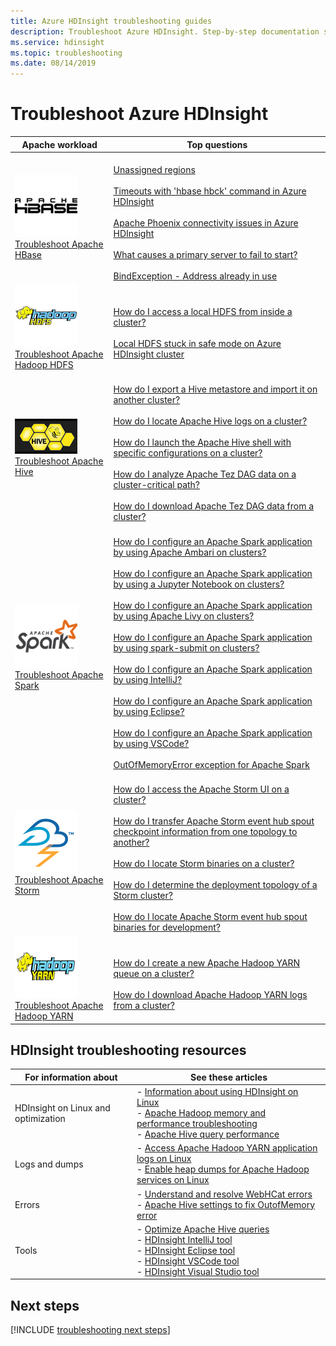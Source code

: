 ```yaml
---
title: Azure HDInsight troubleshooting guides
description: Troubleshoot Azure HDInsight. Step-by-step documentation shows you how to use HDInsight to solve common problems with Apache Hive, Apache Spark, Apache YARN, Apache HBase, HDFS, and Apache Storm.
ms.service: hdinsight
ms.topic: troubleshooting
ms.date: 08/14/2019
---
```


# Troubleshoot Azure HDInsight

| Apache workload | Top questions |
|---|---|
|![hdinsight apache HBase icon icon](./media/hdinsight-troubleshoot-guide/hdinsight-apache-hbase.png)<br>[Troubleshoot Apache HBase]()|<br>[Unassigned regions](hbase/hbase-troubleshoot-unassigned-regions.md#scenario-unassigned-regions)<br><br>[Timeouts with 'hbase hbck' command in Azure HDInsight](hbase/hbase-troubleshoot-timeouts-hbase-hbck.md)<br><br>[Apache Phoenix connectivity issues in Azure HDInsight](hbase/hbase-troubleshoot-phoenix-connectivity.md)<br><br>[What causes a primary server to fail to start?](hbase/hbase-troubleshoot-start-fails.md)<br><br>[BindException - Address already in use](hbase/hbase-troubleshoot-bindexception-address-use.md)|
|![hdinsight apache hdfs icon icon](./media/hdinsight-troubleshoot-guide/hdinsight-apache-hdfs.png)<br>[Troubleshoot Apache Hadoop HDFS](hdinsight-troubleshoot-hdfs.md)|<br>[How do I access a local HDFS from inside a cluster?](hdinsight-troubleshoot-hdfs.md#how-do-i-access-local-hdfs-from-inside-a-cluster)<br><br>[Local HDFS stuck in safe mode on Azure HDInsight cluster](hadoop/hdinsight-hdfs-troubleshoot-safe-mode.md)|
|![hdinsight apache Hive icon icon](./media/hdinsight-troubleshoot-guide/hdinsight-apache-hive.png)<br>[Troubleshoot Apache Hive](hdinsight-troubleshoot-hive.md)|<br>[How do I export a Hive metastore and import it on another cluster?](hdinsight-troubleshoot-hive.md#how-do-i-export-a-hive-metastore-and-import-it-on-another-cluster)<br><br>[How do I locate Apache Hive logs on a cluster?](hdinsight-troubleshoot-hive.md#how-do-i-locate-hive-logs-on-a-cluster)<br><br>[How do I launch the Apache Hive shell with specific configurations on a cluster?](hdinsight-troubleshoot-hive.md#how-do-i-launch-the-hive-shell-with-specific-configurations-on-a-cluster)<br><br>[How do I analyze Apache Tez DAG data on a cluster-critical path?](hdinsight-troubleshoot-hive.md#how-do-i-analyze-tez-dag-data-on-a-cluster-critical-path)<br><br>[How do I download Apache Tez DAG data from a cluster?](hdinsight-troubleshoot-hive.md#how-do-i-download-tez-dag-data-from-a-cluster)|
|![hdinsight apache Spark icon icon](./media/hdinsight-troubleshoot-guide/hdinsight-apache-spark.png)<br>[Troubleshoot Apache Spark](./spark/apache-troubleshoot-spark.md)|<br>[How do I configure an Apache Spark application by using Apache Ambari on clusters?](spark/apache-troubleshoot-spark.md#how-do-i-configure-an-apache-spark-application-by-using-apache-ambari-on-clusters)<br><br>[How do I configure an Apache Spark application by using a Jupyter Notebook on clusters?](spark/apache-troubleshoot-spark.md#how-do-i-configure-an-apache-spark-application-by-using-a-jupyter-notebook-on-clusters)<br><br>[How do I configure an Apache Spark application by using Apache Livy on clusters?](spark/apache-troubleshoot-spark.md#how-do-i-configure-an-apache-spark-application-by-using-apache-livy-on-clusters)<br><br>[How do I configure an Apache Spark application by using spark-submit on clusters?](spark/apache-troubleshoot-spark.md#how-do-i-configure-an-apache-spark-application-by-using-spark-submit-on-clusters)<br><br>[How do I configure an Apache Spark application by using IntelliJ?](spark/apache-spark-intellij-tool-plugin.md)<br><br>[How do I configure an Apache Spark application by using Eclipse?](spark/apache-spark-eclipse-tool-plugin.md)<br><br>[How do I configure an Apache Spark application by using VSCode?](hdinsight-for-vscode.md)<br><br>[OutOfMemoryError exception for Apache Spark](spark/apache-spark-troubleshoot-outofmemory.md#scenario-outofmemoryerror-exception-for-apache-spark)|
|![hdinsight apache Storm icon icon](./media/hdinsight-troubleshoot-guide/hdinsight-apache-storm.png)<br>[Troubleshoot Apache Storm](./storm/apache-troubleshoot-storm.md)|<br>[How do I access the Apache Storm UI on a cluster?](storm/apache-troubleshoot-storm.md#how-do-i-access-the-storm-ui-on-a-cluster)<br><br>[How do I transfer Apache Storm event hub spout checkpoint information from one topology to another?](storm/apache-troubleshoot-storm.md#how-do-i-transfer-storm-event-hub-spout-checkpoint-information-from-one-topology-to-another)<br><br>[How do I locate Storm binaries on a cluster?](storm/apache-troubleshoot-storm.md#how-do-i-locate-storm-binaries-on-a-cluster)<br><br>[How do I determine the deployment topology of a Storm cluster?](storm/apache-troubleshoot-storm.md#how-do-i-determine-the-deployment-topology-of-a-storm-cluster)<br><br>[How do I locate Apache Storm event hub spout binaries for development?](storm/apache-troubleshoot-storm.md#how-do-i-locate-storm-event-hub-spout-binaries-for-development)|
|![hdinsight apache YARN icon icon](./media/hdinsight-troubleshoot-guide/hdinsight-apache-yarn.png)<br>[Troubleshoot Apache Hadoop YARN](hdinsight-troubleshoot-YARN.md)|<br>[How do I create a new Apache Hadoop YARN queue on a cluster?](hdinsight-troubleshoot-yarn.md#how-do-i-create-a-new-yarn-queue-on-a-cluster)<br><br>[How do I download Apache Hadoop YARN logs from a cluster?](hdinsight-troubleshoot-yarn.md#how-do-i-download-yarn-logs-from-a-cluster)|

## HDInsight troubleshooting resources

| For information about | See these articles |
| --- | --- |
| HDInsight on Linux and optimization | - [Information about using HDInsight on Linux](hdinsight-hadoop-linux-information.md)<br>- [Apache Hadoop memory and performance troubleshooting](hdinsight-hadoop-stack-trace-error-messages.md)<br>- [Apache Hive query performance](https://web.archive.org/web/20190217214250/https://blogs.msdn.microsoft.com/bigdatasupport/2015/08/13/troubleshooting-hive-query-performance-in-hdinsight-hadoop-cluster/) |
| Logs and dumps | - [Access Apache Hadoop YARN application logs on Linux](hdinsight-hadoop-access-yarn-app-logs-linux.md)<br>- [Enable heap dumps for Apache Hadoop services on Linux](hdinsight-hadoop-collect-debug-heap-dump-linux.md)|
| Errors | - [Understand and resolve WebHCat errors](hdinsight-hadoop-templeton-webhcat-debug-errors.md)<br>- [Apache Hive settings to fix OutofMemory error](hdinsight-hadoop-hive-out-of-memory-error-oom.md) |
| Tools | - [Optimize Apache Hive queries](hdinsight-hadoop-optimize-hive-query.md)<br>- [HDInsight IntelliJ tool](./spark/apache-spark-intellij-tool-plugin.md)<br>- [HDInsight Eclipse tool](./spark/apache-spark-eclipse-tool-plugin.md)<br>- [HDInsight VSCode tool](hdinsight-for-vscode.md)<br>- [HDInsight Visual Studio tool](./hadoop/apache-hadoop-visual-studio-tools-get-started.md) |

## Next steps

[!INCLUDE [troubleshooting next steps](../../includes/hdinsight-troubleshooting-next-steps.md)]
